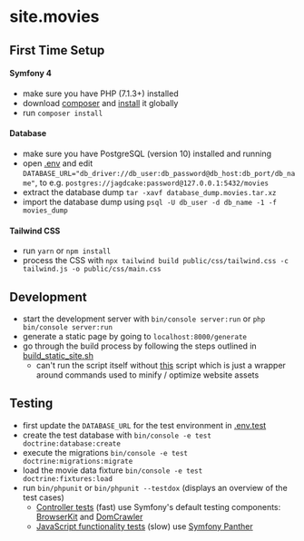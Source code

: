 # site.movies

## First Time Setup
#### Symfony 4
- make sure you have PHP (7.1.3+) installed
- download [composer](https://getcomposer.org/download/) and [install](https://getcomposer.org/doc/00-intro.md#globally) it globally
- run `composer install` 

#### Database
- make sure you have PostgreSQL (version 10) installed and running
- open [.env](./.env) and edit `DATABASE_URL="db_driver://db_user:db_password@db_host:db_port/db_name"`, to e.g. `postgres://jagdcake:password@127.0.0.1:5432/movies`
- extract the database dump `tar -xavf database_dump.movies.tar.xz`
- import the database dump using `psql -U db_user -d db_name -1 -f movies_dump`

#### Tailwind CSS
- run `yarn` or `npm install`
- process the CSS with `npx tailwind build public/css/tailwind.css -c tailwind.js -o public/css/main.css`

## Development
- start the development server with `bin/console server:run` or `php bin/console server:run`
- generate a static page by going to `localhost:8000/generate`
- go through the build process by following the steps outlined in [build_static_site.sh](./build_static_site.sh)
  - can't run the script itself without [this](https://github.com/JagdCake/bash.scripts/blob/master/scripts/build_web_project.sh) script which is just a wrapper around commands used to minify / optimize website assets

## Testing
- first update the `DATABASE_URL` for the test environment in [.env.test](./.env.test)
- create the test database with `bin/console -e test doctrine:database:create`
- execute the migrations `bin/console -e test doctrine:migrations:migrate`
- load the movie data fixture `bin/console -e test doctrine:fixtures:load`
- run `bin/phpunit` or `bin/phpunit --testdox` (displays an overview of the test cases)
    - [Controller tests](./tests/Controller/) (fast) use Symfony's default testing components: [BrowserKit](https://symfony.com/doc/current/components/browser_kit.html) and [DomCrawler](https://symfony.com/doc/current/components/dom_crawler.html)
    - [JavaScript functionality tests](./tests/JavaScript/) (slow) use [Symfony Panther](https://github.com/symfony/panther)
